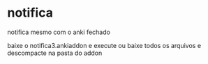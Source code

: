 # notifica
notifica mesmo com o anki fechado

baixe o notifica3.ankiaddon e execute ou baixe todos os arquivos e descompacte na pasta do addon
